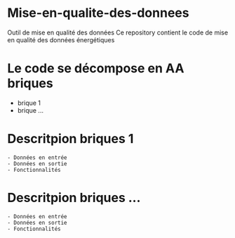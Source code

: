 # Mise-en-qualite-des-donnees
Outil de mise en qualité des données
Ce repository contient le code de mise en qualité des données énergétiques

# Le code se décompose en AA briques
  - brique 1
  - brique ...
  
 # Descritpion briques 1
    - Données en entrée
    - Données en sortie
    - Fonctionnalités 
    
  # Descritpion briques ...
    - Données en entrée
    - Données en sortie
    - Fonctionnalités 
